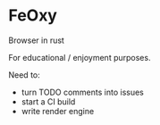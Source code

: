 # FeOxy
Browser in rust

For educational / enjoyment purposes.

Need to:
* turn TODO comments into issues
* start a CI build
* write render engine
